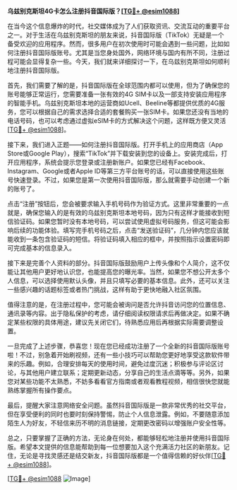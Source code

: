 **乌兹别克斯坦4G卡怎么注册抖音国际版？[[TG💪+ @esim1088](https://t.me/s/esim1088)]**

在当今这个信息爆炸的时代，社交媒体成为了人们获取资讯、交流互动的重要平台之一。对于生活在乌兹别克斯坦的朋友来说，抖音国际版（TikTok）无疑是一个备受欢迎的应用程序。然而，很多用户在初次使用时可能会遇到一些问题，比如如何注册抖音国际版账号。尤其是当您身处国外，网络环境与国内有所不同，注册过程可能会显得复杂一些。今天，我们就来详细探讨一下，在乌兹别克斯坦如何顺利地注册抖音国际版。

首先，我们需要了解的是，抖音国际版在全球范围内都可以使用，但为了确保您的账号能够正常运行，您需要准备一张有效的4G SIM卡以及一部支持安装应用程序的智能手机。乌兹别克斯坦本地的运营商如Ucell、Beeline等都提供优质的4G服务，您可以根据自己的需求选择合适的套餐购买一张SIM卡。如果您还没有当地的电话号码，也可以考虑通过虚拟eSIM卡的方式解决这个问题，这样既方便又灵活[[TG💪+ @esim1088](https://t.me/s/esim1088)]。

接下来，我们进入正题——如何注册抖音国际版。打开手机上的应用商店（App Store或Google Play），搜索“TikTok”并下载安装到您的设备上。安装完成后，打开应用程序，系统会提示您登录或注册新账户。如果您已经有Facebook、Instagram、Google或者Apple ID等第三方平台账号的话，可以直接使用这些账号快速登录。不过，如果您是第一次使用抖音国际版，那么就需要手动创建一个新的账号了。

点击“注册”按钮后，您会被要求输入手机号码作为验证方式。这里非常重要的一点就是，确保您输入的是有效的乌兹别克斯坦本地号码，因为只有这样才能接收到短信验证码。如果您暂时没有本地号码，可以尝试使用虚拟号码服务，但这可能会影响后续的功能体验。填写完手机号码之后，点击“发送验证码”，几分钟内您应该就能收到一条包含验证码的短信。将验证码填入相应的框中，并按照指示设置密码即可完成基本的信息录入。

接下来是完善个人资料的部分。抖音国际版鼓励用户上传头像和个人简介，这不仅能让其他用户更好地认识您，也能提高您的曝光率。当然，如果您不想公开太多个人信息，可以选择使用默认头像，并且只填写必要的基本信息。此外，还可以关注一些感兴趣的话题标签或者热门挑战，这样有助于更快地融入社区氛围。

值得注意的是，在注册过程中，您可能会被询问是否允许抖音访问您的位置信息、通讯录等内容。出于隐私保护的考虑，请仔细阅读权限请求后再做决定。如果不确定某些权限的具体用途，建议先关闭它们，待熟悉应用后再根据实际需要调整设置。

一旦完成了上述步骤，恭喜您！现在您已经成功注册了一个全新的抖音国际版账号啦！不过，别急着开始刷视频，还有一些小技巧可以帮助您更好地享受这款软件带来的乐趣。例如，合理安排每天的使用时间，避免过度沉迷；积极参与评论区讨论，与其他用户建立联系；定期更新动态，分享自己的生活点滴等等。另外，如果您对某些功能不太熟悉，不妨多看看官方指南或者观看教程视频，相信很快您就能熟练掌握所有操作要点。

最后，提醒大家注意网络安全问题。虽然抖音国际版是一款非常优秀的社交平台，但在享受便利的同时也要时刻保持警惕，防止个人信息泄露。例如，不要随意添加陌生人为好友，不轻信来历不明的消息链接，定期更改密码以增强账户安全性等。

总之，只要掌握了正确的方法，无论身在何处，都能够轻松地注册并使用抖音国际版。希望本文提供的信息能帮助到每一位想要加入这个充满活力社区的新朋友。记住，无论是寻找灵感还是结交新友，抖音国际版都是一个值得信赖的好伙伴[[TG💪+ @esim1088](https://t.me/s/esim1088)]。

[[TG💪+ @esim1088](https://t.me/s/esim1088) ![Image](https://i.postimg.cc/4NQfJmqS/Snipaste-2025-05-13-00-14-12.png)]